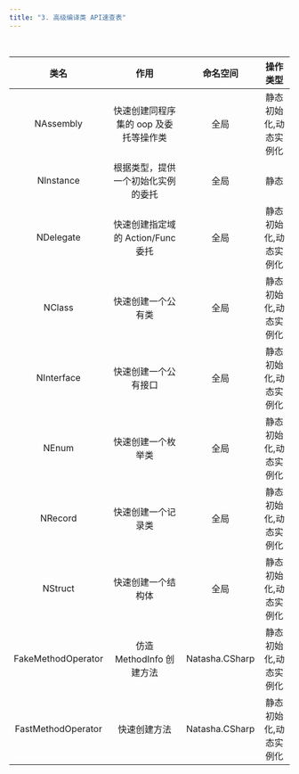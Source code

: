 ```yaml
---
title: "3. 高级编译类 API速查表"
---
```


<br/>

|        类名        |                 作用                  |        命名空间         |       操作类型        |
| :----------------: | :-----------------------------------: | :---------------------: | :-------------------: |
|     NAssembly      | 快速创建同程序集的 oop 及委托等操作类 | 全局 | 静态初始化,动态实例化 |
|     NInstance      |  根据类型，提供一个初始化实例的委托   | 全局|         静态          |
|     NDelegate      |   快速创建指定域的 Action/Func 委托   | 全局 | 静态初始化,动态实例化 |
|       NClass       |        快速创建一个公有类           | 全局 | 静态初始化,动态实例化 |
|     NInterface     |        快速创建一个公有接口       | 全局 | 静态初始化,动态实例化 |
|       NEnum        |        快速创建一个枚举类         | 全局 | 静态初始化,动态实例化 |
|       NRecord      |        快速创建一个记录类         | 全局 | 静态初始化,动态实例化 |
|      NStruct       |        快速创建一个结构体         | 全局 | 静态初始化,动态实例化 |
| FakeMethodOperator |       仿造 MethodInfo 创建方法        | Natasha.CSharp | 静态初始化,动态实例化 |
| FastMethodOperator |             快速创建方法              | Natasha.CSharp | 静态初始化,动态实例化 |
